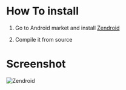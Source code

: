 How To install
==============

1. Go to Android market and install [Zendroid](https://market.android.com/details?id=com.github.slashmili.Zendroid&feature=search_result)

2. Compile it from source


Screenshot
==============
![Zendroid](http://lh3.googleusercontent.com/-qMi-I_nO6eI/Teu0W4sUyiI/AAAAAAAAAX0/KOUo7thL2CA/s288/zendroid-ss.png)
